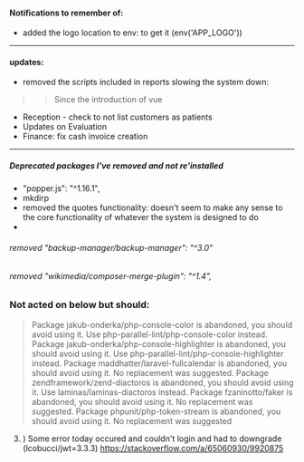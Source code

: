 #### Notifications to remember of:
* added the logo location to env: to get it (env('APP_LOGO'))

***

#### updates: 
* removed the scripts included in reports slowing the system down: 
 >> Since the introduction of vue
 
 * Reception - check to not list customers as patients
 * Updates on Evaluation 
 * Finance: fix cash invoice creation



*** 
##### Deprecated packages I've removed and not re'installed
*    "popper.js": "^1.16.1",
* mkdirp 
* removed the quotes functionality: doesn't seem to make any sense to the core functionality 
    of whatever the system is designed to do
* 



###### removed "backup-manager/backup-manager": "^3.0"
###### removed "wikimedia/composer-merge-plugin": "^1.4",

### Not acted on below but should: 
> Package jakub-onderka/php-console-color is abandoned, you should avoid using it. Use php-parallel-lint/php-console-color instead.
Package jakub-onderka/php-console-highlighter is abandoned, you should avoid using it. Use php-parallel-lint/php-console-highlighter instead.
Package maddhatter/laravel-fullcalendar is abandoned, you should avoid using it. No replacement was suggested.
Package zendframework/zend-diactoros is abandoned, you should avoid using it. Use laminas/laminas-diactoros instead.
Package fzaninotto/faker is abandoned, you should avoid using it. No replacement was suggested.
Package phpunit/php-token-stream is abandoned, you should avoid using it. No replacement was suggested


3. ) Some error today occured and couldn't login and had to downgrade (lcobucci/jwt=3.3.3)
   https://stackoverflow.com/a/65060930/9920875
